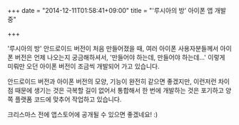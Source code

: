 +++
date = "2014-12-11T01:58:41+09:00"
title = "'루시아의 방' 아이폰 앱 개발중"

+++

'루시아의 방' 안드로이드 버전이 처음 만들어졌을 때, 여러 아이폰 사용자분들께서 아이폰 버전은 언제 나오는지 궁금해하셔서, '만들어야 하는데, 만들어야 하는데...' 이렇게 미뤄만 오던 아이폰 버전이 조금씩 개발되어 가고 있습니다.

안드로이드 버전과 아이폰 버전의 모양, 기능이 완전히 같으면 좋겠지만, 이런저런 차이점 때문에 생기는 것은 극복할 길이 없어서 통합해서 한 번에 개발하는 것은 포기하고 양쪽 플랫폼 코드에 맞추어 작업하고 있습니다.

크리스마스 전에 앱스토어에 공개될 수 있으면 좋겠네요! :)
